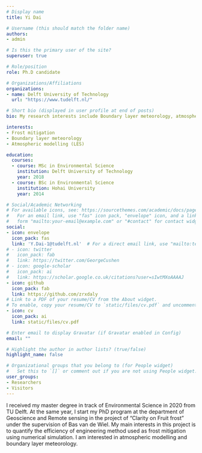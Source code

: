 ```yaml
---
# Display name
title: Yi Dai

# Username (this should match the folder name)
authors:
- admin

# Is this the primary user of the site?
superuser: true

# Role/position
role: Ph.D candidate

# Organizations/Affiliations
organizations:
- name: Delft University of Technology
  url: "https://www.tudelft.nl/"

# Short bio (displayed in user profile at end of posts)
bio: My research interests include Boundary layer meteorology, atmospheric modelling.

interests:
- Frost mitigation
- Boundary layer meteorology
- Atmospheric modelling (LES)

education:
  courses:
  - course: MSc in Environmental Science
    institution: Delft University of Technology
    year: 2018
  - course: BSc in Environmental Science
    institution: Hohai University
    year: 2014

# Social/Academic Networking
# For available icons, see: https://sourcethemes.com/academic/docs/page-builder/#icons
#   For an email link, use "fas" icon pack, "envelope" icon, and a link in the
#   form "mailto:your-email@example.com" or "#contact" for contact widget.
social:
- icon: envelope
  icon_pack: fas
  link: 'Y.Dai-1@tudelft.nl'  # For a direct email link, use "mailto:test@example.org".
# - icon: twitter
#   icon_pack: fab
#   link: https://twitter.com/GeorgeCushen
# - icon: google-scholar
#   icon_pack: ai
#   link: https://scholar.google.co.uk/citations?user=sIwtMXoAAAAJ
- icon: github
  icon_pack: fab
  link: https://github.com/zrxdaly
# Link to a PDF of your resume/CV from the About widget.
# To enable, copy your resume/CV to `static/files/cv.pdf` and uncomment the lines below.
- icon: cv
  icon_pack: ai
  link: static/files/cv.pdf

# Enter email to display Gravatar (if Gravatar enabled in Config)
email: ""

# Highlight the author in author lists? (true/false)
highlight_name: false

# Organizational groups that you belong to (for People widget)
#   Set this to `[]` or comment out if you are not using People widget.
user_groups:
- Researchers
- Visitors
---
```


I received my master degree in track of Environmental Science in 2020 from TU Delft. At the same year, I start my PhD program at the department of Geoscience and Remote sensing in the project of “Clarity on Fruit frost” under the supervision of Bas van de Wiel. My main interests in this project is to quantify the efficiency of engineering method used as frost mitigation using numerical simulation. I am interested in atmospheric modelling and boundary layer meteorology. 
